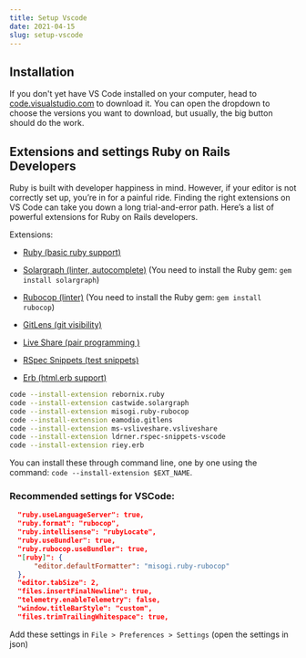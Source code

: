 ```yaml
---
title: Setup Vscode
date: 2021-04-15
slug: setup-vscode
---
```


## Installation

If you don't yet have VS Code installed on your computer, head to [code.visualstudio.com](https://code.visualstudio.com/) to download it. You can open the dropdown to choose the versions you want to download, but usually, the big button should do the work.

## Extensions and settings Ruby on Rails Developers

Ruby is built with developer happiness in mind. However, if your editor is not correctly set up, you’re in for a painful ride. Finding the right extensions on VS Code can take you down a long trial-and-error path.
Here’s a list of powerful extensions for Ruby on Rails developers.

Extensions: 

* [Ruby (basic ruby support)](https://marketplace.visualstudio.com/items?itemName=rebornix.Ruby) 
  
* [Solargraph (linter, autocomplete)](https://marketplace.visualstudio.com/items?itemName=castwide.solargraph) (You need to install the Ruby gem: ``gem install solargraph``)
  
* [Rubocop (linter)](https://marketplace.visualstudio.com/items?itemName=misogi.ruby-rubocop) (You need to install the Ruby gem: ``gem install rubocop``)
  
* [GitLens (git visibility)](https://marketplace.visualstudio.com/items?itemName=eamodio.gitlens) 
 
* [Live Share (pair programming )](https://marketplace.visualstudio.com/items?itemName=MS-vsliveshare.vsliveshare) 

* [RSpec Snippets (test snippets)](https://marketplace.visualstudio.com/items?itemName=ldrner.rspec-snippets-vscode) 

* [Erb (html.erb support)](https://marketplace.visualstudio.com/items?itemName=Riey.erb&ssr=false#overview) 

```Bash
code --install-extension rebornix.ruby
code --install-extension castwide.solargraph
code --install-extension misogi.ruby-rubocop
code --install-extension eamodio.gitlens
code --install-extension ms-vsliveshare.vsliveshare
code --install-extension ldrner.rspec-snippets-vscode
code --install-extension riey.erb

```
You can install these through command line, one by one using the command: ``code --install-extension $EXT_NAME``.

### Recommended settings for VSCode:

```JSON
  "ruby.useLanguageServer": true,
  "ruby.format": "rubocop",
  "ruby.intellisense": "rubyLocate",
  "ruby.useBundler": true,
  "ruby.rubocop.useBundler": true,
  "[ruby]": {
      "editor.defaultFormatter": "misogi.ruby-rubocop"
  },
  "editor.tabSize": 2,
  "files.insertFinalNewline": true,
  "telemetry.enableTelemetry": false,
  "window.titleBarStyle": "custom",
  "files.trimTrailingWhitespace": true,
```
Add these settings in ``File > Preferences > Settings`` (open the settings in json)
